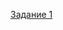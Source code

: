 [Задание 1](https://docs.google.com/spreadsheets/d/109rree5uxnMuZ6o-Dhlqgsi3CJVZftDymSA4DkVsI9A/edit?gid=0#gid=0)
